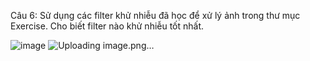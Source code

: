 Câu 6: Sử dụng các filter khử nhiễu đã học để xử lý ảnh trong thư mục Exercise. Cho biết filter nào khử nhiễu tốt nhất.

![image](https://github.com/user-attachments/assets/776bd502-ef57-42f4-88b0-f31456207522)
![Uploading image.png…]()
